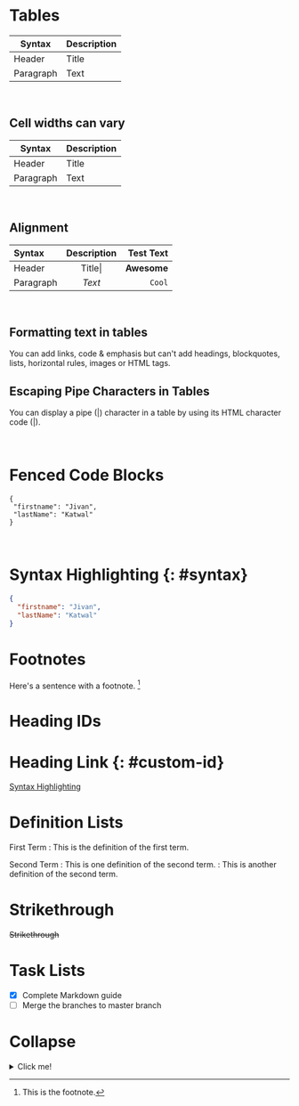 # Tables

| Syntax    | Description |
| --------- | ----------- |
| Header    | Title       |
| Paragraph | Text        |

<br>

## Cell widths can vary

| Syntax    | Description |
| --------- | ----------- |
| Header    | Title       |
| Paragraph | Text        |

<br>

## Alignment

| Syntax    | Description |   Test Text |
| :-------- | :---------: | ----------: |
| Header    | Title&#124; | **Awesome** |
| Paragraph |   _Text_    |      `Cool` |

<br>

## Formatting text in tables

You can add links, code & emphasis but can't add headings, blockquotes, lists, horizontal rules, images or HTML tags.

## Escaping Pipe Characters in Tables

You can display a pipe (|) character in a table by using its HTML character code (&#124;).

<br>

# Fenced Code Blocks

```
{
 "firstname": "Jivan",
 "lastName": "Katwal"
}
```

<br>

# Syntax Highlighting {: #syntax}

```json
{
  "firstname": "Jivan",
  "lastName": "Katwal"
}
```

# Footnotes

Here's a sentence with a footnote. [^1]

# Heading IDs

# Heading Link {: #custom-id}

[Syntax Highlighting](#syntax)

# Definition Lists

First Term
: This is the definition of the first term.

Second Term
: This is one definition of the second term.
: This is another definition of the second term.

# Strikethrough

~~Strikethrough~~

# Task Lists

- [x] Complete Markdown guide
- [ ] Merge the branches to master branch

[^1]: This is the footnote.

# Collapse

<details>
	<summary>Click me!</summary>
	This is an awesome collapse.
</details>
